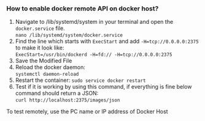 ### How to enable docker remote API on docker host?
1. Navigate to /lib/systemd/system in your terminal and open the `docker.service` file.  
`nano /lib/systemd/system/docker.service`
2. Find the line which starts with `ExecStart` and add `-H=tcp://0.0.0.0:2375` to make it look like:  
`ExecStart=/usr/bin/dockerd -H=fd:// -H=tcp://0.0.0.0:2375`
3. Save the Modified File
4. Reload the docker daemon:  
`systemctl daemon-reload`
5. Restart the container:
`sudo service docker restart`
6. Test if it is working by using this command, if everything is fine below command should return a JSON:  
`curl http://localhost:2375/images/json`

To test remotely, use the PC name or IP address of Docker Host